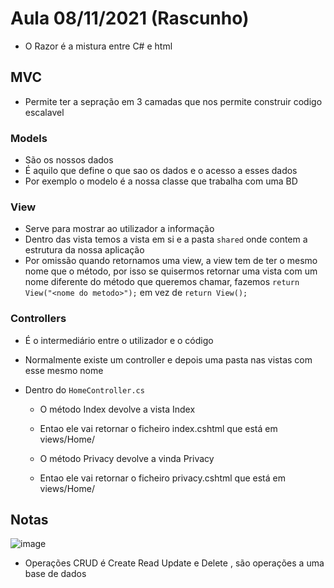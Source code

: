 # Aula 08/11/2021 (Rascunho)

- O Razor é a mistura entre C# e html

## MVC

- Permite ter a sepração em 3 camadas que nos permite construir codigo escalavel

### Models

- São os nossos dados
- É aquilo que define o que sao os dados e o acesso a esses dados
- Por exemplo o modelo é a nossa classe que trabalha com uma BD

### View

- Serve para mostrar ao utilizador a informação
- Dentro das vista temos a vista em si e a pasta `shared` onde contem a estrutura da nossa aplicação
- Por omissão quando retornamos uma view, a view tem de ter o mesmo nome que o método, por isso se quisermos retornar uma vista com um nome diferente do método que queremos chamar, fazemos `return View("<nome do metodo>");` em vez de `return View();`

### Controllers

- É o intermediário entre o utilizador e o código
- Normalmente existe um controller e depois uma pasta nas vistas com esse mesmo nome

- Dentro do `HomeController.cs`
  - O método Index devolve a vista Index
  - Entao ele vai retornar o ficheiro index.cshtml que está em views/Home/
  
  - O método Privacy devolve a vinda Privacy
  - Entao ele vai retornar o ficheiro privacy.cshtml que está em views/Home/

## Notas

![image](https://user-images.githubusercontent.com/12052283/140767392-25dce33a-735e-4ad4-a8e9-ebe0cfa73de5.png)

- Operações CRUD é Create Read Update e Delete , são operações a uma base de dados
